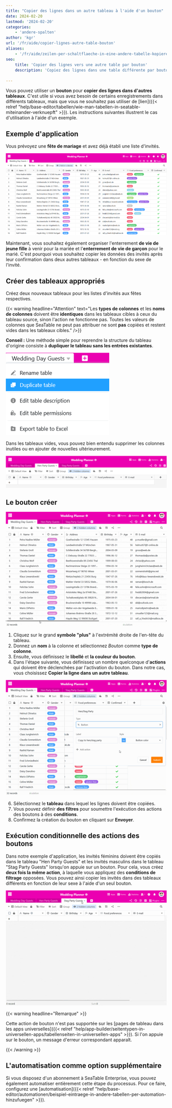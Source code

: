 ```yaml
---
title: "Copier des lignes dans un autre tableau à l'aide d'un bouton"
date: 2024-02-20
lastmod: '2024-02-20'
categories:
    - 'andere-spalten'
author: 'kgr'
url: '/fr/aide/copier-lignes-autre-table-bouton'
aliases:
    - '/fr/aide/zeilen-per-schaltflaeche-in-eine-andere-tabelle-kopieren'
seo:
    title: 'Copier des lignes vers une autre table par bouton'
    description: 'Copiez des lignes dans une table différente par bouton : SeaTable permet de combiner filtres, conditions et automatisations en un clic.'

---
```


Vous pouvez utiliser un **bouton** pour **copier des lignes dans d'autres tableaux**. C'est utile si vous avez besoin de certains enregistrements dans différents tableaux, mais que vous ne souhaitez pas utiliser de [lien]({{< relref "help/base-editor/tabellen/wie-man-tabellen-in-seatable-miteinander-verknuepft" >}}). Les instructions suivantes illustrent le cas d'utilisation à l'aide d'un exemple.

## Exemple d'application

Vous prévoyez une **fête de mariage** et avez déjà établi une liste d'invités.

![Exemple de liste d'invités](images/Beispiel-Gaesteliste.png)

Maintenant, vous souhaitez également organiser l'enterrement **de vie de jeune fille** à venir pour la mariée et l'**enterrement de vie de garçon** pour le marié. C'est pourquoi vous souhaitez copier les données des invités après leur confirmation dans deux autres tableaux - en fonction du sexe de l'invité.

## Créer des tableaux appropriés

Créez deux nouveaux tableaux pour les listes d'invités aux fêtes respectives.

{{< warning  headline="Attention"  text="Les **types de colonnes** et les **noms de colonnes** doivent être **identiques** dans les tableaux cibles à ceux du tableau source, sinon l'action ne fonctionne pas. Toutes les valeurs de colonnes que SeaTable ne peut pas attribuer ne sont **pas** copiées et restent vides dans les tableaux cibles." />}}

**Conseil :** Une méthode simple pour reprendre la structure du tableau d'origine consiste à **dupliquer le tableau sans les entrées existantes**.

![Dupliquer la structure du tableau](images/Tabellenstruktur-duplizieren.png)

Dans les tableaux vides, vous pouvez bien entendu supprimer les colonnes inutiles ou en ajouter de nouvelles ultérieurement.

![Tableaux vides dupliqués](images/Leere-duplizierte-Tabellen.png)

## Le bouton créer

![Créer un bouton](images/Schaltflaeche-anlegen.gif)

1. Cliquez sur le grand **symbole "plus"** à l'extrémité droite de l'en-tête du tableau.
2. Donnez un **nom** à la colonne et sélectionnez _Bouton_ comme **type de colonne**.
3. Ensuite, vous définissez le **libellé** et **la couleur du bouton**.
4. Dans l'étape suivante, vous définissez un nombre quelconque d'**actions** qui doivent être déclenchées par l'activation du bouton. Dans notre cas, vous choisissez **Copier la ligne dans un autre tableau**.

![Action du bouton Copier une ligne dans un autre tableau](images/Schaltflaechen-Aktion-Zeile-in-andere-Tabelle-kopieren.gif)

6. Sélectionnez le **tableau** dans lequel les lignes doivent être copiées.
7. Vous pouvez définir **des filtres** pour soumettre l'exécution des actions des boutons à des **conditions**.
8. Confirmez la création du bouton en cliquant sur **Envoyer**.

## Exécution conditionnelle des actions des boutons

Dans notre exemple d'application, les invités féminins doivent être copiés dans le tableau "Hen Party Guests" et les invités masculins dans le tableau "Stag Party Guests" lorsqu'on appuie sur un bouton. Pour cela, vous créez **deux fois la même action**, à laquelle vous appliquez des **conditions de filtrage** opposées. Vous pouvez ainsi copier les invités dans des tableaux différents en fonction de leur sexe à l'aide d'un seul bouton.

![Lignes copiées par bouton](images/Per-Schaltflaeche-kopierte-Zeilen.gif)

{{< warning  headline="Remarque" >}}

Cette action de bouton n'est pas supportée sur les [pages de tableau dans les apps universelles]({{< relref "help/app-builder/seitentypen-in-universellen-apps/tabellenseiten-in-universellen-apps" >}}). Si l'on appuie sur le bouton, un message d'erreur correspondant apparaît.

{{< /warning >}}

## L'automatisation comme option supplémentaire

Si vous disposez d'un abonnement à SeaTable Enterprise, vous pouvez également automatiser entièrement cette étape du processus. Pour ce faire, configurez une [automatisation]({{< relref "help/base-editor/automationen/beispiel-eintraege-in-andere-tabellen-per-automation-hinzufuegen" >}}).
